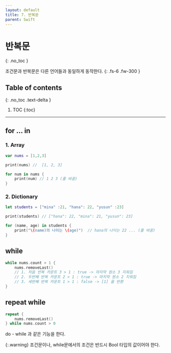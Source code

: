 ```yaml
---
layout: default
title: 7. 반복문
parent: Swift
---
```



# 반복문
{: .no_toc }

조건문과 반복문은 다른 언어들과 동일하게 동작한다. 
{: .fs-6 .fw-300 }

## Table of contents
{: .no_toc .text-delta }

1. TOC
{:toc}

---



## for ... in


### 1. Array 

```swift
var nums = [1,2,3]

print(nums) //  [1, 2, 3]

for num in nums {
    print(num) // 1 2 3 (줄 바꿈)
}
```

### 2. Dictionary

```swift
let students = ["mina" :21, "hana": 22, "yusun" :23]

print(students) // ["hana": 22, "mina": 21, "yusun": 23]

for (name, age) in students {
    print("\(name)의 나이는 \(age)")  // hana의 나이는 22 ... (줄 바꿈)
}
```

## while

```swift
while nums.count > 1 {
    nums.removeLast()
    // 1. 처음 반복 카운트 3 > 1 : true -> 마지막 원소 3 지워짐
    // 2. 두번째 반복 카운트 2 > 1 : true -> 마지막 원소 2 지워짐
    // 3. 세번째 반복 카운트 1 > 1 : false -> [1] 을 반환
}
```

## repeat while 

```swift
repeat {
    nums.removeLast()
} while nums.count > 0
```
do - while 과 같은 기능을 한다. 


{:.warning}
조건문이나, while문에서의 조건은 반드시 Bool 타입의 값이어야 한다.

